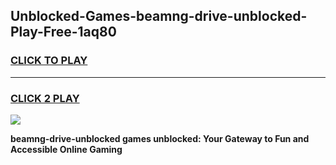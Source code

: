 
## Unblocked-Games-beamng-drive-unblocked-Play-Free-1aq80
<h3>
<a href="https://premium76.site?title=beamng-drive-unblocked&ref=18A1">CLICK TO PLAY</a></h3>
<hr>

<h3>
<a href="https://premium76.site?title=beamng-drive-unblocked&ref=18A1">CLICK 2 PLAY</a>
  
</h3>

<a href="https://premium76.site?title=beamng-drive-unblocked&ref=18A1"><img src="https://clearcache.store/games.png"></a>


**beamng-drive-unblocked games unblocked: Your Gateway to Fun and Accessible Online Gaming**
